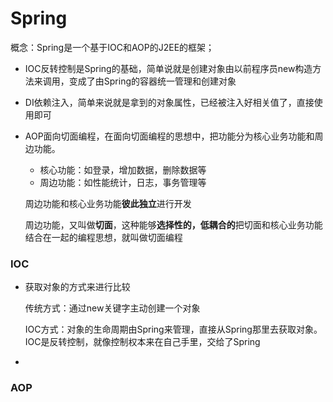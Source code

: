 # Spring

概念：Spring是一个基于IOC和AOP的J2EE的框架；

* IOC反转控制是Spring的基础，简单说就是创建对象由以前程序员new构造方法来调用，变成了由Spring的容器统一管理和创建对象

* DI依赖注入，简单来说就是拿到的对象属性，已经被注入好相关值了，直接使用即可

* AOP面向切面编程，在面向切面编程的思想中，把功能分为核心业务功能和周边功能。

  * 核心功能：如登录，增加数据，删除数据等
  * 周边功能：如性能统计，日志，事务管理等

  周边功能和核心业务功能**彼此独立**进行开发

  周边功能，又叫做**切面**，这种能够**选择性的，低耦合的**把切面和核心业务功能结合在一起的编程思想，就叫做切面编程

### IOC

* 获取对象的方式来进行比较

  传统方式：通过new关键字主动创建一个对象

  IOC方式：对象的生命周期由Spring来管理，直接从Spring那里去获取对象。IOC是反转控制，就像控制权本来在自己手里，交给了Spring

* 

### AOP

